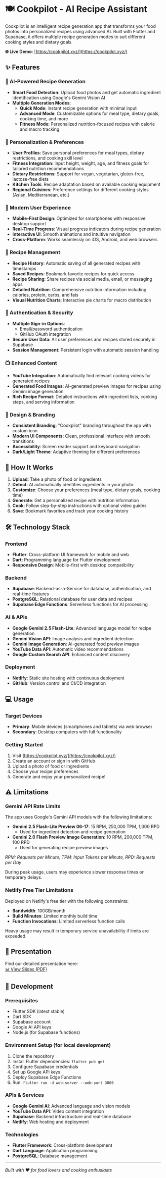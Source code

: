 # 🍽 Cookpilot - AI Recipe Assistant

Cookpilot is an intelligent recipe generation app that transforms your food photos into personalized recipes using advanced AI. Built with Flutter and Supabase, it offers multiple recipe generation modes to suit different cooking styles and dietary goals.

**🌐 Live Demo**: [https://cookpilot.xyz/](https://cookpilot.xyz/)

## ✨ Features

### 🤖 AI-Powered Recipe Generation
- **Smart Food Detection**: Upload food photos and get automatic ingredient identification using Google's Gemini Vision AI
- **Multiple Generation Modes**:
  - **Quick Mode**: Instant recipe generation with minimal input
  - **Advanced Mode**: Customizable options for meal type, dietary goals, cooking time, and more
  - **Fitness Mode**: Personalized nutrition-focused recipes with calorie and macro tracking

### 🎯 Personalization & Preferences
- **User Profiles**: Save personal preferences for meal types, dietary restrictions, and cooking skill level
- **Fitness Integration**: Input height, weight, age, and fitness goals for tailored nutrition recommendations
- **Dietary Restrictions**: Support for vegan, vegetarian, gluten-free, lactose-free diets
- **Kitchen Tools**: Recipe adaptation based on available cooking equipment
- **Regional Cuisines**: Preference settings for different cooking styles (Asian, Mediterranean, etc.)

### 📱 Modern User Experience
- **Mobile-First Design**: Optimized for smartphones with responsive desktop support
- **Real-Time Progress**: Visual progress indicators during recipe generation
- **Interactive UI**: Smooth animations and intuitive navigation
- **Cross-Platform**: Works seamlessly on iOS, Android, and web browsers

### 🍳 Recipe Management
- **Recipe History**: Automatic saving of all generated recipes with timestamps
- **Saved Recipes**: Bookmark favorite recipes for quick access
- **Recipe Sharing**: Share recipes via social media, email, or messaging apps
- **Detailed Nutrition**: Comprehensive nutrition information including calories, protein, carbs, and fats
- **Visual Nutrition Charts**: Interactive pie charts for macro distribution

### 🔐 Authentication & Security
- **Multiple Sign-in Options**: 
  - Email/password authentication
  - GitHub OAuth integration
- **Secure User Data**: All user preferences and recipes stored securely in Supabase
- **Session Management**: Persistent login with automatic session handling

### 📺 Enhanced Content
- **YouTube Integration**: Automatically find relevant cooking videos for generated recipes
- **Generated Food Images**: AI-generated preview images for recipes using Gemini image generation
- **Rich Recipe Format**: Detailed instructions with ingredient lists, cooking steps, and serving information

### 🎨 Design & Branding
- **Consistent Branding**: "Cookpilot" branding throughout the app with custom icon
- **Modern UI Components**: Clean, professional interface with smooth transitions
- **Accessibility**: Screen reader support and keyboard navigation
- **Dark/Light Theme**: Adaptive theming for different preferences

## 🚀 How It Works

1. **Upload**: Take a photo of food or ingredients
2. **Detect**: AI automatically identifies ingredients in your photo
3. **Customize**: Choose your preferences (meal type, dietary goals, cooking time)
4. **Generate**: Get a personalized recipe with nutrition information
5. **Cook**: Follow step-by-step instructions with optional video guides
6. **Save**: Bookmark favorites and track your cooking history

## 🛠 Technology Stack

### Frontend
- **Flutter**: Cross-platform UI framework for mobile and web
- **Dart**: Programming language for Flutter development
- **Responsive Design**: Mobile-first with desktop compatibility

### Backend
- **Supabase**: Backend-as-a-Service for database, authentication, and real-time features
- **PostgreSQL**: Relational database for user data and recipes
- **Supabase Edge Functions**: Serverless functions for AI processing

### AI & APIs
- **Google Gemini 2.5 Flash-Lite**: Advanced language model for recipe generation
- **Gemini Vision API**: Image analysis and ingredient detection
- **Gemini Image Generation**: AI-generated food preview images
- **YouTube Data API**: Automatic video recommendations
- **Google Custom Search API**: Enhanced content discovery

### Deployment
- **Netlify**: Static site hosting with continuous deployment
- **GitHub**: Version control and CI/CD integration

## 💻 Usage

### Target Devices
- **Primary**: Mobile devices (smartphones and tablets) via web browser
- **Secondary**: Desktop computers with full functionality

### Getting Started
1. Visit [https://cookpilot.xyz/](https://cookpilot.xyz/)
2. Create an account or sign in with GitHub
3. Upload a photo of food or ingredients
4. Choose your recipe preferences
5. Generate and enjoy your personalized recipe!

## ⚠️ Limitations

### Gemini API Rate Limits
The app uses Google's Gemini API models with the following limitations:

- **Gemini 2.5 Flash-Lite Preview 06-17**: 15 RPM, 250,000 TPM, 1,000 RPD
  - Used for ingredient detection and recipe generation
- **Gemini 2.0 Flash Preview Image Generation**: 10 RPM, 200,000 TPM, 100 RPD
  - Used for generating recipe preview images

*RPM: Requests per Minute, TPM: Input Tokens per Minute, RPD: Requests per Day*

During peak usage, users may experience slower response times or temporary delays.

### Netlify Free Tier Limitations
Deployed on Netlify's free tier with the following constraints:

- **Bandwidth**: 100GB/month
- **Build Minutes**: Limited monthly build time
- **Function Invocations**: Limited serverless function calls

Heavy usage may result in temporary service unavailability if limits are exceeded.

## 🎨 Presentation

Find our detailed presentation here:  
[📊 View Slides (PDF)](presentation_stuff/presentation.pdf)

## 🔧 Development

### Prerequisites
- Flutter SDK (latest stable)
- Dart SDK
- Supabase account
- Google AI API keys
- Node.js (for Supabase functions)

### Environment Setup (for local development)
1. Clone the repository
2. Install Flutter dependencies: `flutter pub get`
3. Configure Supabase credentials
4. Set up Google API keys
5. Deploy Supabase Edge Functions
6. Run: `flutter run -d web-server --web-port 3000`

### APIs & Services
- **Google Gemini AI**: Advanced language and vision models
- **YouTube Data API**: Video content integration
- **Supabase**: Backend infrastructure and real-time database
- **Netlify**: Web hosting and deployment

### Technologies
- **Flutter Framework**: Cross-platform development
- **Dart Language**: Application programming
- **PostgreSQL**: Database management

---

*Built with ❤️ for food lovers and cooking enthusiasts*
